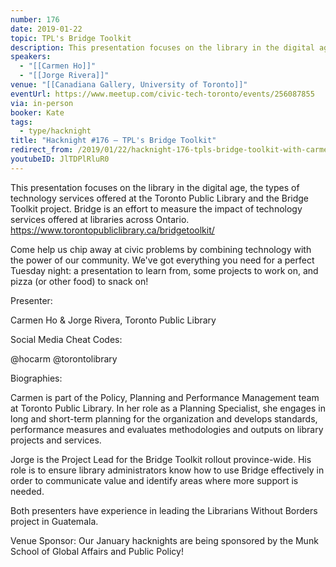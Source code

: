 ```yaml
---
number: 176
date: 2019-01-22
topic: TPL's Bridge Toolkit
description: This presentation focuses on the library in the digital age, the types of technology services offered at the Toronto Public Library and the Bridge Toolkit project. Bridge is an effort to measure the impact of technology services offered at libraries across Ontario. https://www.torontopubliclibrary.ca/bridgetoolkit/
speakers:
  - "[[Carmen Ho]]"
  - "[[Jorge Rivera]]"
venue: "[[Canadiana Gallery, University of Toronto]]"
eventUrl: https://www.meetup.com/civic-tech-toronto/events/256087855
via: in-person
booker: Kate
tags:
  - type/hacknight
title: "Hacknight #176 – TPL's Bridge Toolkit"
redirect_from: /2019/01/22/hacknight-176-tpls-bridge-toolkit-with-carmen-ho-jorge-rivera/
youtubeID: JlTDPlRluR0
---
```


This presentation focuses on the library in the digital age, the types of technology services offered at the Toronto Public Library and the Bridge Toolkit project. Bridge is an effort to measure the impact of technology services offered at libraries across Ontario. https://www.torontopubliclibrary.ca/bridgetoolkit/

Come help us chip away at civic problems by combining technology with the power of our community. We've got everything you need for a perfect Tuesday night: a presentation to learn from, some projects to work on, and pizza (or other food) to snack on!

Presenter:

Carmen Ho & Jorge Rivera, Toronto Public Library

Social Media Cheat Codes:

@hocarm @torontolibrary

Biographies:

Carmen is part of the Policy, Planning and Performance Management team at Toronto Public Library. In her role as a Planning Specialist, she engages in long and short-term planning for the organization and develops standards, performance measures and evaluates methodologies and outputs on library projects and services.

Jorge is the Project Lead for the Bridge Toolkit rollout province-wide. His role is to ensure library administrators know how to use Bridge effectively in order to communicate value and identify areas where more support is needed.

Both presenters have experience in leading the Librarians Without Borders project in Guatemala.


Venue Sponsor:
Our January hacknights are being sponsored by the Munk School of Global Affairs and Public Policy!
